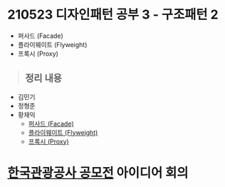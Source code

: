 # 210523 디자인패턴 공부 3 - 구조패턴 2

- 퍼사드 (Facade)
- 플라이웨이트 (Flyweight)
- 프록시 (Proxy)

> ## 정리 내용
- 김민기
- 정형준
- 황재익
  - [퍼사드 (Facade)](https://icksw.tistory.com/246)
  - [플라이웨이트 (Flyweight)](https://icksw.tistory.com/247)
  - [프록시 (Proxy)](https://icksw.tistory.com/248)

# [한국관광공사 공모전](https://www.2021tourapi.com/sub04.php) 아이디어 회의
